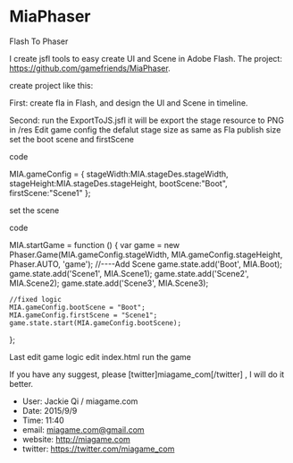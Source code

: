 # MiaPhaser
Flash To Phaser


I create jsfl tools to easy create UI and Scene in Adobe Flash.
The project: https://github.com/gamefriends/MiaPhaser.

create project like this:


First:
create fla in Flash, and design the UI and Scene in timeline.


Second:
run the ExportToJS.jsfl
it will be export the stage resource to PNG in /res
Edit game config
the defalut stage size as same as Fla publish size
set the boot scene and firstScene

code

MIA.gameConfig = {
    stageWidth:MIA.stageDes.stageWidth,
    stageHeight:MIA.stageDes.stageHeight,
    bootScene:"Boot",
    firstScene:"Scene1"
};


set the scene

code

MIA.startGame = function () {
    var game = new Phaser.Game(MIA.gameConfig.stageWidth, MIA.gameConfig.stageHeight, Phaser.AUTO, 'game');
    //----Add Scene
    game.state.add('Boot', MIA.Boot);
    game.state.add('Scene1', MIA.Scene1);
    game.state.add('Scene2', MIA.Scene2);
    game.state.add('Scene3', MIA.Scene3);

    //fixed logic
    MIA.gameConfig.bootScene = "Boot";
    MIA.gameConfig.firstScene = "Scene1";
    game.state.start(MIA.gameConfig.bootScene);
};


Last
edit game logic
edit index.html
run the game


If you have any suggest, please [twitter]miagame_com[/twitter] , I will do it better.

* User: Jackie Qi / miagame.com
* Date: 2015/9/9
* Time: 11:40
* email: miagame.com@gmail.com
* website: http://miagame.com
* twitter: https://twitter.com/miagame_com
